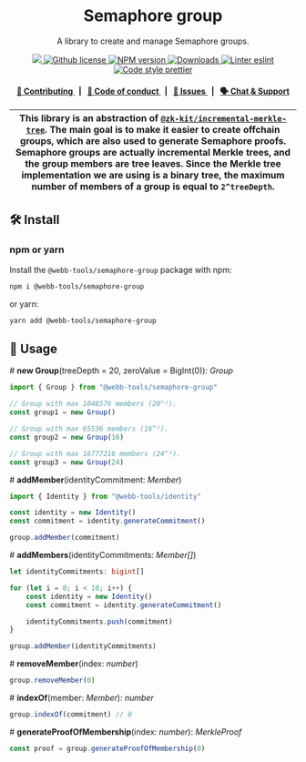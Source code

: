 <p align="center">
    <h1 align="center">
        Semaphore group
    </h1>
    <p align="center">A library to create and manage Semaphore groups.</p>
</p>

<p align="center">
    <a href="https://github.com/webb-tools">
        <img src="https://img.shields.io/badge/project-Semaphore-blue.svg?style=flat-square">
    </a>
    <a href="https://github.com/webb-tools/semaphore-anchor/blob/develop/LICENSE">
        <img alt="Github license" src="https://img.shields.io/github/license/webb-tools/semaphore-anchor.svg?style=flat-square">
    </a>
    <a href="https://www.npmjs.com/package/@webb-tools/semaphore-group">
        <img alt="NPM version" src="https://img.shields.io/npm/v/@webb-tools/semaphore-group?style=flat-square" />
    </a>
    <a href="https://npmjs.org/package/@webb-tools/semaphore-group">
        <img alt="Downloads" src="https://img.shields.io/npm/dm/@webb-tools/semaphore-group.svg?style=flat-square" />
    </a>
    <a href="https://eslint.org/">
        <img alt="Linter eslint" src="https://img.shields.io/badge/linter-eslint-8080f2?style=flat-square&logo=eslint" />
    </a>
    <a href="https://prettier.io/">
        <img alt="Code style prettier" src="https://img.shields.io/badge/code%20style-prettier-f8bc45?style=flat-square&logo=prettier" />
    </a>
</p>

<div align="center">
    <h4>
        <a href="https://github.com/webb-tools/semaphore/blob/main/CONTRIBUTING.md">
            👥 Contributing
        </a>
        <span>&nbsp;&nbsp;|&nbsp;&nbsp;</span>
        <a href="https://github.com/webb-tools/semaphore/blob/main/CODE_OF_CONDUCT.md">
            🤝 Code of conduct
        </a>
        <span>&nbsp;&nbsp;|&nbsp;&nbsp;</span>
        <a href="https://github.com/webb-tools/semaphore/contribute">
            🔎 Issues
        </a>
        <span>&nbsp;&nbsp;|&nbsp;&nbsp;</span>
        <a href="https://discord.gg/6mSdGHnstH">
            🗣️ Chat &amp; Support
        </a>
    </h4>
</div>

| This library is an abstraction of [`@zk-kit/incremental-merkle-tree`](https://github.com/privacy-scaling-explorations/zk-kit/tree/main/packages/incremental-merkle-tree). The main goal is to make it easier to create offchain groups, which are also used to generate Semaphore proofs. Semaphore groups are actually incremental Merkle trees, and the group members are tree leaves. Since the Merkle tree implementation we are using is a binary tree, the maximum number of members of a group is equal to `2^treeDepth`. |
| ------------------------------------------------------------------------------------------------------------------------------------------------------------------------------------------------------------------------------------------------------------------------------------------------------------------------------------------------------------------------------------------------------------------------------------------------------------------------------------------------------------------------------------ |

## 🛠 Install

### npm or yarn

Install the `@webb-tools/semaphore-group` package with npm:

```bash
npm i @webb-tools/semaphore-group
```

or yarn:

```bash
yarn add @webb-tools/semaphore-group
```

## 📜 Usage

\# **new Group**(treeDepth = 20, zeroValue = BigInt(0)): _Group_

```typescript
import { Group } from "@webb-tools/semaphore-group"

// Group with max 1048576 members (20^²).
const group1 = new Group()

// Group with max 65536 members (16^²).
const group2 = new Group(16)

// Group with max 16777216 members (24^²).
const group3 = new Group(24)
```

\# **addMember**(identityCommitment: _Member_)

```typescript
import { Identity } from "@webb-tools/identity"

const identity = new Identity()
const commitment = identity.generateCommitment()

group.addMember(commitment)
```

\# **addMembers**(identityCommitments: _Member\[]_)

```typescript
let identityCommitments: bigint[]

for (let i = 0; i < 10; i++) {
    const identity = new Identity()
    const commitment = identity.generateCommitment()

    identityCommitments.push(commitment)
}

group.addMember(identityCommitments)
```

\# **removeMember**(index: _number_)

```typescript
group.removeMember(0)
```

\# **indexOf**(member: _Member_): _number_

```typescript
group.indexOf(commitment) // 0
```

\# **generateProofOfMembership**(index: _number_): _MerkleProof_

```typescript
const proof = group.generateProofOfMembership(0)
```
